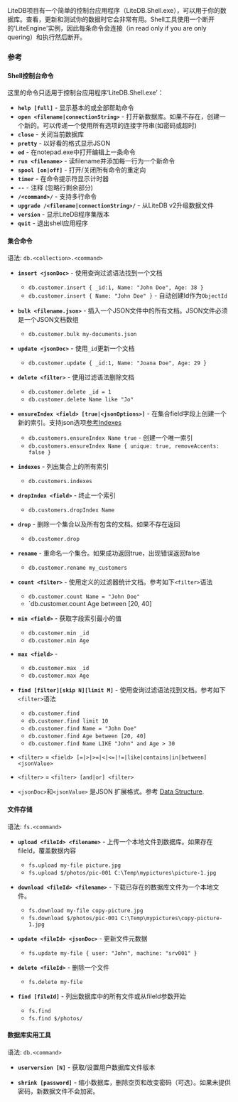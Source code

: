 LiteDB项目有一个简单的控制台应用程序（LiteDB.Shell.exe），可以用于你的数据库。查看，更新和测试你的数据时它会非常有用。Shell工具使用一个断开的'LiteEngine'实例，因此每条命令会连接（in read only if you are only quering）和执行然后断开。

### 参考

#### Shell控制台命令

这里的命令只适用于控制台应用程序‘LiteDB.Shell.exe’：

- **`help [full]`** - 显示基本的或全部帮助命令
- **`open <filename|connectionString>`** - 打开新数据库。如果不存在，创建一个新的。可以传递一个使用所有选项的连接字符串(如密码或超时)
- **`close`** - 关闭当前数据库
- **`pretty`** - 以好看的格式显示JSON
- **`ed`** - 在notepad.exe中打开编辑上一条命令
- **`run <filename>`** - 读filename并添加每一行为一个新命令
- **`spool [on|off]`** - 打开/关闭所有命令的重定向
- **`timer`** - 在命令提示符显示计时器
- **`--`** - 注释 (忽略行剩余部分)
- **`/<command>/`** - 支持多行命令
- **`upgrade /<filename|connectionString>/`** - 从LiteDB v2升级数据文件
- **`version`** - 显示LiteDB程序集版本
- **`quit`** - 退出shell应用程序

#### 集合命令

语法: `db.<collection>.<command>`

- **`insert <jsonDoc>`** - 使用查询过滤语法找到一个文档
    - `db.customer.insert { _id:1, Name: "John Doe", Age: 38 }`
    - `db.customer.insert { Name: "John Doe" }` - 自动创建Id作为`ObjectId`

- **`bulk <filename.json>`** - 插入一个JSON文件中的所有文档。JSON文件必须是一个JSON文档数组
    - `db.customer.bulk my-documents.json`

- **`update <jsonDoc>`** - 使用`_id`更新一个文档
    - `db.customer.update { _id:1, Name: "Joana Doe", Age: 29 }`

- **`delete <filter>`** - 使用过滤语法删除文档
    - `db.customer.delete _id = 1`
    - `db.customer.delete Name like "Jo"`

- **`ensureIndex <field> [true|<jsonOptions>]`** - 在集合field字段上创建一个新的索引。支持json选项[参考Indexes](Indexes)
    - `db.customers.ensureIndex Name true` - 创建一个唯一索引
    - `db.customers.ensureIndex Name { unique: true, removeAccents: false }`

- **`indexes`** - 列出集合上的所有索引
    - `db.customers.indexes`

- **`dropIndex <field>`** - 终止一个索引
    - `db.customers.dropIndex Name`

- **`drop`** - 删除一个集合以及所有包含的文档。如果不存在返回
    - `db.customer.drop`

- **`rename`** - 重命名一个集合。如果成功返回true，出现错误返回false
    - `db.customer.rename my_customers`

- **`count <filter>`** - 使用定义的过滤器统计文档。参考如下`<filter>`语法
    - `db.customer.count Name = "John Doe"`
    - `db.customer.count Age between [20, 40]

- **`min <field>`** - 获取字段索引最小的值
    - `db.customer.min _id`
    - `db.customer.min Age`

- **`max <field>`** -
    - `db.customer.max _id`
    - `db.customer.max Age`

- **`find [filter][skip N][limit M]`** - 使用查询过滤语法找到文档。参考如下`<filter>`语法
    - `db.customer.find`
    - `db.customer.find limit 10`
    - `db.customer.find Name = "John Doe"`
    - `db.customer.find Age between [20, 40]`
    - `db.customer.find Name LIKE "John" and Age > 30`

- `<filter>` = `<field> [=|>|>=|<|<=|!=|like|contains|in|between] <jsonValue>` 
- `<filter>` = `<filter> [and|or] <filter>`
- `<jsonDoc>`和`<jsonValue>` 是JSON 扩展格式。参考 [Data Structure](Data-Structure).

#### 文件存储

语法: `fs.<command>`

- **`upload <fileId> <filename>`** - 上传一个本地文件到数据库。如果存在fileId，覆盖数据内容
    - `fs.upload my-file picture.jpg`
    - `fs.upload $/photos/pic-001 C:\Temp\mypictures\picture-1.jpg`

- **`download <fileId> <filename>`** - 下载已存在的数据库文件为一个本地文件。
    - `fs.download my-file copy-picture.jpg`
    - `fs.download $/photos/pic-001 C:\Temp\mypictures\copy-picture-1.jpg`

- **`update <fileId> <jsonDoc>`** - 更新文件元数据
    - `fs.update my-file { user: "John", machine: "srv001" }`

- **`delete <fileId>`** - 删除一个文件
    - `fs.delete my-file`

- **`find [fileId]`** - 列出数据库中的所有文件或从fileId参数开始
    - `fs.find`
    - `fs.find $/photos/`

#### 数据库实用工具

语法: `db.<command>`

- **`userversion [N]`** - 获取/设置用户数据库文件版本

- **`shrink [password]`** - 缩小数据库，删除空页和改变密码（可选）。如果未提供密码，新数据文件不会加密。
